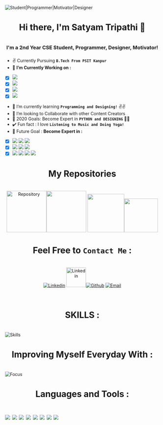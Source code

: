 ![Student|Programmer|Motivator|Designer](https://github.com/Iamtripathisatyam/iamtripathisatyam/blob/master/gtss.png)
### <h1 align="center">Hi there, I'm Satyam Tripathi 👋<h1/>
## <h3 align="center">I'm a 2nd Year CSE Student, Programmer, Designer, Motivator!<h3/>
 
- ✌️ Currently Pursuing **`B.Tech From PSIT Kanpur`**
- 🔭 **I’m Currently Working on :**
- [x] ![](https://img.shields.io/badge/Python-%7C-0%2C%2022%2C%20100)  
- [x] ![](https://img.shields.io/badge/Canva_Designing-%7C-orange)
- [x] ![](https://img.shields.io/badge/MicroSoft_Word-%7C-blue)
- [x] ![](https://img.shields.io/badge/Data_Structure-%7C-yellow)
- 🌱 I’m currently learning **`Programming and Designing!`** ✌️✌️
- 👯 I’m looking to Collaborate with other Content Creators
- 🥅 2020 Goals: Become Expert in **`PYTHON and DESIGNING`** 🎯🎯
- ✔️ Fun fact : I love **`Listening to Music and Doing Yoga!`**
- 🎯 Future Goal : **Become Expert in :** 
- [x] ![](https://img.shields.io/badge/Python-%7C-0%2C%2022%2C%20100) ![](https://img.shields.io/badge/Python_Django-%7C-blue) ![](https://img.shields.io/badge/Python_Flask-%7C-brown)
- [x] ![](https://img.shields.io/badge/Python_Tkinter-%7C-violet) ![](https://img.shields.io/badge/App_Designing-%7C-indigo) ![](https://img.shields.io/badge/Ethical_Hacking-%7C-yellow) 
- [x] ![](https://img.shields.io/badge/DS&Algo-%7C-pink) ![](https://img.shields.io/badge/Dart-%7C-blue) ![](https://img.shields.io/badge/Flutter-%7C-yellow) ![](https://img.shields.io/badge/Rive-%7C-pink)<br/>
### <h1 align="center">**My Repositories**<h1/>
 <body>
    <div class="img1">
     <p align='center'>
 <a href="https://github.com/Iamtripathisatyam/Python-Projects" target="_blank"><img src="https://github.com/Iamtripathisatyam/iamtripathisatyam/blob/master/try-removebg-preview.png" alt="Repository" width="130" height="135"></a><a href="https://github.com/Iamtripathisatyam/Python-Hackerrank-Solutions"><img src="https://github.com/Iamtripathisatyam/iamtripathisatyam/blob/master/awes-removebg-preview.png" width="130" height="135"></a>
<a href="https://github.com/Iamtripathisatyam/C-Programming-Projects"><img src="https://github.com/Iamtripathisatyam/iamtripathisatyam/blob/master/Purple_and_White_Gaming_Logoaao-removebg-preview.png" width="120" height="125"></a><a href="https://github.com/Iamtripathisatyam/C-Programs"><img src="https://github.com/Iamtripathisatyam/iamtripathisatyam/blob/master/psi-removebg-preview.png" width="110" height="110"></a>

  <p/>
</div>
</body>

 ### <h1 align="center">Feel Free to **`Contact Me`** : <h1/>
 <body>
    <div class="img1">
     <p align='center'>
 <a href="https://www.linkedin.com/in/satyam-tripathi-536b561b1" target="_blank"><img src="https://icons.iconarchive.com/icons/limav/flat-gradient-social/48/Linkedin-icon.png" alt="Linkedin"></a> <a href="https://www.hackerrank.com/tripathiishere" target="_blank"><img src="https://upload.wikimedia.org/wikipedia/commons/6/65/HackerRank_logo.png" alt="Linkedin" width="64" height="64"></a><a target="_blank" href="https://github.com/Iamtripathisatyam"><img src="https://icons.iconarchive.com/icons/social-media-icons/glossy-social/48/Github-icon.png" alt="Github" /></a> 
 <a href="mailto:thingstesting2020@gmail.com" target="_blank"><img src="https://icons.iconarchive.com/icons/wwalczyszyn/android-style-honeycomb/48/GMail-icon.png" alt="Email"></a>
  <p/>
</div>
</body>
   <br/>
 
### <h1 align="center">SKILLS : <h1/>
 
![Skills](https://github.com/Iamtripathisatyam/iamtripathisatyam/blob/master/Percent.png)
<br/>

### <h1 align="center">Improving Myself Everyday With :  <h1/>
 
![Focus](https://github.com/Iamtripathisatyam/iamtripathisatyam/blob/master/Focus.png)
<br/>
<h1 align="center">Languages and Tools :<h1/>
 
![](https://icons.iconarchive.com/icons/papirus-team/papirus-apps/72/python-icon.png)
![](https://icons.iconarchive.com/icons/mattahan/umicons/72/Letter-C-icon.png)
![](https://icons.iconarchive.com/icons/graphics-vibe/developer/72/html-5-icon.png)
![](https://icons.iconarchive.com/icons/papirus-team/papirus-apps/72/pycharm-icon.png)
![](https://icons.iconarchive.com/icons/benjigarner/softdimension/72/MS-Word-2-icon.png)
![](https://icons.iconarchive.com/icons/hopstarter/sleek-xp-software/72/Dev-icon.png)
![](https://icons.iconarchive.com/icons/rud3boy/mac-apps/72/ps-icon.png)
![](https://icons.iconarchive.com/icons/papirus-team/papirus-apps/72/visual-studio-code-icon.png)
